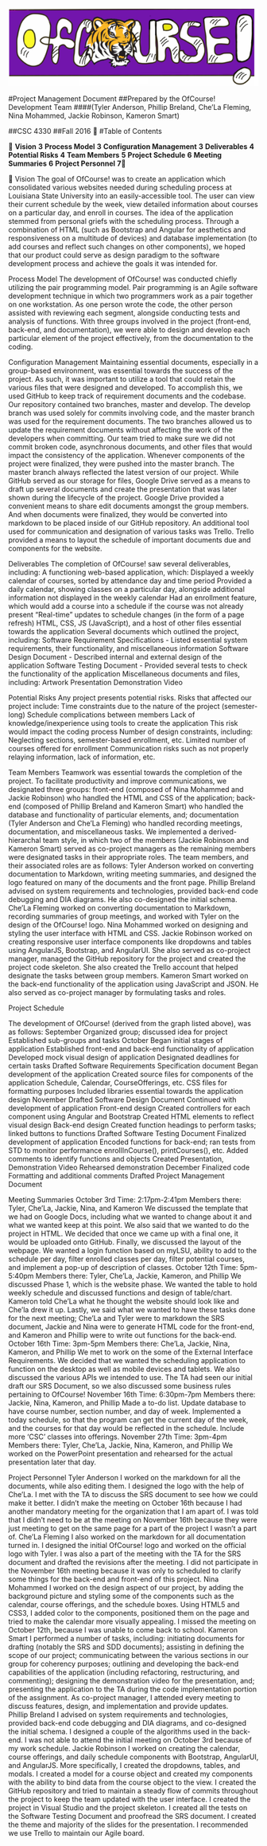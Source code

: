 ![alt text](https://github.com/jackierobinson/OfCourse/blob/master/OfCourse%20SDD%20Logo.PNG)

#Project Management Document
##Prepared by the OfCourse! Development Team
####(Tyler Anderson, Phillip Breland, Che’La Fleming, Nina Mohammed, Jackie Robinson, Kameron Smart)


##CSC 4330
##Fall 2016

#Table of Contents



**Vision**			**3**
**Process Model**		**3**
**Configuration Management**		**3**
**Deliverables**		**4**
**Potential Risks**		**4**
**Team Members**		**5**
**Project Schedule**	**6**
**Meeting Summaries**	**6**
**Project Personnel**	**7**





Vision
	The goal of OfCourse! was to create an application which consolidated various websites needed during scheduling process at Louisiana State University into an easily-accessible tool. The user can view their current schedule by the week, view detailed information about courses on a particular day, and enroll in courses. The idea of the application stemmed from personal griefs with the scheduling process. Through a combination of HTML (such as Bootstrap and Angular for aesthetics and responsiveness on a multitude of devices) and database implementation (to add courses and reflect such changes on other components), we hoped that our product could serve as design paradigm to the software development process and achieve the goals it was intended for. 


Process Model
The development of OfCourse! was conducted chiefly utilizing the pair programming model. Pair programming is an Agile software development technique in which two programmers work as a pair together on one workstation. As one person wrote the code, the other person assisted with reviewing each segment, alongside conducting tests and analysis of functions. With three groups involved in the project (front-end, back-end, and documentation), we were able to design and develop each particular element of the project effectively, from the documentation to the coding.
   
Configuration Management
	Maintaining essential documents, especially in a group-based environment, was essential towards the success of the project. As such, it was important to utilize a tool that could retain the various files that were designed and developed. 
To accomplish this, we used GitHub to keep track of requirement documents and the codebase. Our repository contained two branches, master and develop. The develop branch was used solely for commits involving code, and the master branch was used for the requirement documents. The two branches allowed us to update the requirement documents without affecting the work of the developers when committing. Our team tried to make sure we did not commit broken code, asynchronous documents, and other files that would impact the consistency of the application. Whenever components of the project were finalized, they were pushed into the master branch. The master branch always reflected the latest version of our project.
While GitHub served as our storage for files, Google Drive served as a means to draft up several documents and create the presentation that was later shown during the lifecycle of the project. Google Drive provided a convenient means to share edit documents amongst the group members. And when documents were finalized, they would be converted into markdown to be placed inside of our GitHub repository. An additional tool used for communication and designation of various tasks was Trello. Trello provided a means to layout the schedule of important documents due and components for the website.
 
Deliverables
	The completion of OfCourse! saw several deliverables, including:
A functioning web-based application, which:
Displayed a weekly calendar of courses, sorted by attendance day and time period
Provided a daily calendar, showing classes on a particular day, alongside additional information not displayed in the weekly calendar
Had an enrollment feature, which would add a course into a schedule if the course was not already present
“Real-time” updates to schedule changes (in the form of a page refresh)
HTML, CSS, JS (JavaScript), and a host of other files essential towards the application
Several documents which outlined the project, including:
Software Requirement Specifications - Listed essential system requirements, their functionality, and miscellaneous information
Software Design Document - Described internal and external design of the application
Software Testing Document - Provided several tests to check the functionality of the application
Miscellaneous documents and files, including:
Artwork
Presentation
Demonstration Video


Potential Risks
	Any project presents potential risks. Risks that affected our project include:
Time constraints due to the nature of the project (semester-long)
Schedule complications between members
Lack of knowledge/inexperience using tools to create the application
This risk would impact the coding process
Number of design constraints, including:
Neglecting sections, semester-based enrollment, etc.
Limited number of courses offered for enrollment
Communication risks such as not properly relaying information, lack of information, etc.


Team Members
Teamwork was essential towards the completion of the project. To facilitate productivity and improve communications, we designated three groups: front-end (composed of Nina Mohammed and Jackie Robinson) who handled the HTML and CSS of the application; back-end (composed of Phillip Breland and Kameron Smart) who handled the database and functionality of particular elements, and; documentation (Tyler Anderson and Che’La Fleming) who handled recording meetings, documentation, and miscellaneous tasks. We implemented a derived-hierarchal team style, in which two of the members (Jackie Robinson and Kameron Smart) served as co-project managers as the remaining members were designated tasks in their appropriate roles. The team members, and their associated roles are as follows:
Tyler Anderson worked on converting documentation to Markdown, writing meeting summaries, and designed the logo featured on many of the documents and the front page.
Phillip Breland advised on system requirements and technologies, provided back-end code debugging and DIA diagrams. He also co-designed the initial schema.
Che’La Fleming worked on converting documentation to Markdown, recording summaries of group meetings, and worked with Tyler on the design of the OfCourse! logo.
Nina Mohammed worked on designing and styling the user interface with HTML and CSS.
Jackie Robinson worked on creating responsive user interface components like dropdowns and tables using AngularJS, Bootstrap, and AngularUI. She also served as co-project manager, managed the GitHub repository for the project and created the project code skeleton. She also created the Trello account that helped designate the tasks between group members.
Kameron Smart worked on the back-end functionality of the application using JavaScript and JSON. He also served as co-project manager by formulating tasks and roles. 


Project Schedule

The development of OfCourse! (derived from the graph listed above), was as follows:
September
Organized group; discussed idea for project
Established sub-groups and tasks
October
Began initial stages of application
Established front-end and back-end functionality of application
Developed mock visual design of application
Designated deadlines for certain tasks
Drafted Software Requirements Specification document
Began development of the application
Created source files for components of the application
Schedule, Calendar, CourseOfferings, etc.
CSS files for formatting purposes
Included libraries essential towards the application design
November
Drafted Software Design Document
Continued with development of application
Front-end design
Created controllers for each component using Angular and Bootstrap
Created HTML elements to reflect visual design
Back-end design
Created function headings to perform tasks; linked buttons to functions
Drafted Software Testing Document
Finalized development of application
Encoded functions for back-end; ran tests from STD to monitor performance
enrollInCourse(), printCourses(), etc.
Added comments to identify functions and objects
Created Presentation, Demonstration Video
Rehearsed demonstration
December
Finalized code
Formatting and additional comments
Drafted Project Management Document


Meeting Summaries
October 3rd
Time: 2:17pm-2:41pm
Members there: Tyler, Che’La, Jackie, Nina, and Kameron
	We discussed the template that we had on Google Docs, including what we wanted to change about it and what we wanted keep at this point. We also said that we wanted to do the project in HTML. We decided that once we came up with a final one, it would be uploaded onto GitHub. Finally, we discussed the layout of the webpage.  We wanted a login function based on myLSU, ability to add to the schedule per day, filter enrolled classes per day, filter potential courses, and implement a pop-up of description of classes.
October 12th
Time: 5pm-5:40pm
Members there: Tyler, Che’La, Jackie, Kameron, and Phillip
	We discussed Phase 1, which is the website phase.  We wanted the table to hold weekly schedule and discussed functions and design of table/chart.  Kameron told Che’La what he thought the website should look like and Che’la drew it up.  Lastly, we said what we wanted to have these tasks done for the next meeting; Che’La and Tyler were to markdown the SRS document, Jackie and Nina were to generate HTML code for the front-end, and Kameron and Phillip were to write out functions for the back-end.
October 16th
Time: 3pm-5pm
Members there: Che’La, Jackie, Nina, Kameron, and Phillip
	We met to work on the some of the External Interface Requirements. We decided that we wanted the scheduling application to function on the desktop as well as mobile devices and tablets. We also discussed the various APIs we intended to use. The TA had seen our initial draft our SRS Document, so we also discussed some business rules pertaining to OfCourse!
November 16th
Time: 6:30pm-7pm
Members there: Jackie, Nina, Kameron, and Phillip
	Made a to-do list.
Update database to have course number, section number, and day of week.
Implemented a today schedule, so that the program can get the current day of the week, and the courses for that day would be reflected in the schedule.
Include more ‘CSC’ classes into offerings.
November 27th
Time: 3pm-4pm
Members there: Tyler, Che’La, Jackie, Nina, Kameron, and Phillip
	We worked on the PowerPoint presentation and rehearsed for the actual presentation later that day. 


Project Personnel
Tyler Anderson
	I worked on the markdown for all the documents, while also editing them.  I designed the logo with the help of Che’La. I met with the TA to discuss the SRS document to see how we could make it better. I didn’t make the meeting on October 16th because I had another mandatory meeting for the organization that I am apart of. I was told that I didn’t need to be at the meeting on November 16th because they were just meeting to get on the same page for a part of the project I wasn’t a part of.
Che’La Fleming
	I also worked on the markdown for all documentation turned in. I designed the initial OfCourse! logo and worked on the official logo with Tyler. I was also a part of the meeting with the TA for the SRS document and drafted the revisions after the meeting. I did not participate in the November 16th meeting because it was only to scheduled to clarify some things for the back-end and front-end of this project.
Nina Mohammed
	I worked on the design aspect of our project, by adding the background picture and styling some of the components such as the calendar, course offerings, and the schedule boxes. Using HTML5 and CSS3, I added color to the components, positioned them on the page and tried to make the calendar more visually appealing. I missed the meeting on October 12th, because I was unable to come back to school.
Kameron Smart
	I performed a number of tasks, including: initiating documents for drafting (notably the SRS and SDD documents); assisting in defining the scope of our project; communicating between the various sections in our group for coherency purposes; outlining and developing the back-end capabilities of the application (including refactoring, restructuring, and commenting); designing the demonstration video for the presentation, and; presenting the application to the TA during the code implementation portion of the assignment. As co-project manager, I attended every meeting to discuss features, design, and implementation and provide updates.  
Phillip Breland
	I advised on system requirements and technologies, provided back-end code debugging and DIA diagrams, and co-designed the initial schema. I designed a couple of the algorithms used in the back-end. I was not able to attend the initial meeting on October 3rd because of my work schedule.
Jackie Robinson
	I worked on creating the calendar, course offerings, and daily schedule components with Bootstrap, AngularUI, and AngularJS. More specifically, I created the dropdowns, tables, and modals. I created a model for a course object and created my components with the ability to bind data from the course object to the view. I created the GitHub repository and tried to maintain a steady flow of commits throughout the project to keep the team updated with the user interface. I created the project in Visual Studio and the project skeleton. I created all the tests on the Software Testing Document and proofread the SRS document. I created the theme and majority of the slides for the presentation. I recommended we use Trello to maintain our Agile board. 

